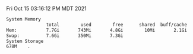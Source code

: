 Fri Oct 15 03:16:12 PM MDT 2021
```bash
System Memory
               total        used        free      shared  buff/cache   available
Mem:           7.7Gi       743Mi       4.8Gi        10Mi       2.1Gi       6.6Gi
Swap:          7.6Gi       350Mi       7.3Gi
System Storage
678M	.
```
```bash
